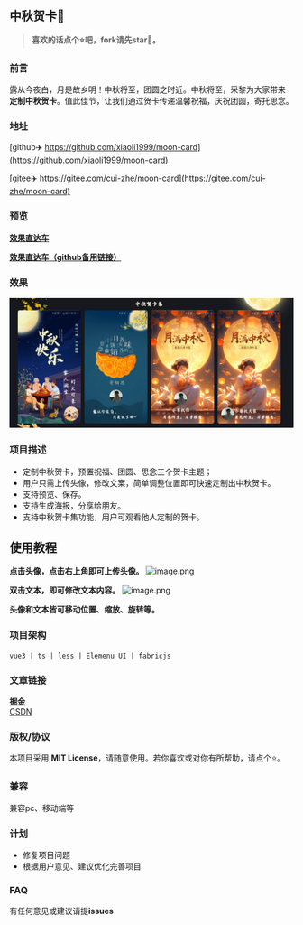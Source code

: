 ## 中秋贺卡🌈

> **喜欢的话点个⭐吧，fork请先star🙏。**

### 前言
露从今夜白，月是故乡明！中秋将至，团圆之时近。中秋将至，采黎为大家带来 **定制中秋贺卡**。值此佳节，让我们通过贺卡传递温馨祝福，庆祝团圆，寄托思念。

### 地址
[github✈️ https://github.com/xiaoli1999/moon-card](https://github.com/xiaoli1999/moon-card)

[gitee✈️ https://gitee.com/cui-zhe/moon-card](https://gitee.com/cui-zhe/moon-card)

### 预览
**[效果直达车](https://www.xiaoli.vip/moon-card)**

**[效果直达车（github备用链接）](https://xiaoli1999.github.io/moon-card)**

### 效果
![预览](./preview.png)

### 项目描述
- 定制中秋贺卡，预置祝福、团圆、思念三个贺卡主题；
- 用户只需上传头像，修改文案，简单调整位置即可快速定制出中秋贺卡。
- 支持预览、保存。
- 支持生成海报，分享给朋友。
- 支持中秋贺卡集功能，用户可观看他人定制的贺卡。

## 使用教程
**点击头像，点击右上角即可上传头像。**
![image.png](https://p9-juejin.byteimg.com/tos-cn-i-k3u1fbpfcp/4fad366f869945fc9e6345b5d4a2b6ad~tplv-k3u1fbpfcp-jj-mark:0:0:0:0:q75.image#?w=293&h=121&s=98762&e=png&b=dc9a68)

**双击文本，即可修改文本内容。**
![image.png](https://p6-juejin.byteimg.com/tos-cn-i-k3u1fbpfcp/ad0c57ac5a6449fc8582301ef930dd28~tplv-k3u1fbpfcp-jj-mark:0:0:0:0:q75.image#?w=243&h=114&s=75815&e=png&b=b16f4e)

**头像和文本皆可移动位置、缩放、旋转等。**


### 项目架构
```
vue3 | ts | less | Elemenu UI | fabricjs
```

### 文章链接
[**掘金**](https://juejin.cn/post/7280436213886091305) <br />
[CSDN](https://blog.csdn.net/weixin_53673959/article/details/133035867)

### 版权/协议
本项目采用 **MIT License**，请随意使用。若你喜欢或对你有所帮助，请点个⭐。

### 兼容
兼容pc、移动端等

### 计划
- 修复项目问题
- 根据用户意见、建议优化完善项目

### FAQ
有任何意见或建议请提**issues**
